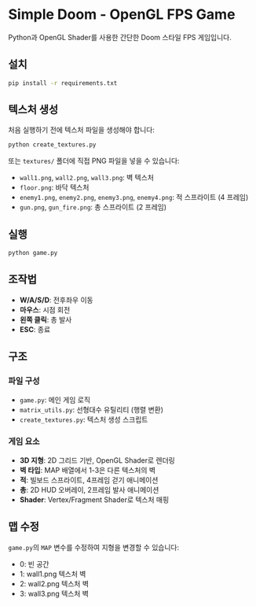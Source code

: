 # Simple Doom - OpenGL FPS Game

Python과 OpenGL Shader를 사용한 간단한 Doom 스타일 FPS 게임입니다.

## 설치

```bash
pip install -r requirements.txt
```

## 텍스처 생성

처음 실행하기 전에 텍스처 파일을 생성해야 합니다:

```bash
python create_textures.py
```

또는 `textures/` 폴더에 직접 PNG 파일을 넣을 수 있습니다:
- `wall1.png`, `wall2.png`, `wall3.png`: 벽 텍스처
- `floor.png`: 바닥 텍스처
- `enemy1.png`, `enemy2.png`, `enemy3.png`, `enemy4.png`: 적 스프라이트 (4 프레임)
- `gun.png`, `gun_fire.png`: 총 스프라이트 (2 프레임)

## 실행

```bash
python game.py
```

## 조작법

- **W/A/S/D**: 전후좌우 이동
- **마우스**: 시점 회전
- **왼쪽 클릭**: 총 발사
- **ESC**: 종료

## 구조

### 파일 구성
- `game.py`: 메인 게임 로직
- `matrix_utils.py`: 선형대수 유틸리티 (행렬 변환)
- `create_textures.py`: 텍스처 생성 스크립트

### 게임 요소
- **3D 지형**: 2D 그리드 기반, OpenGL Shader로 렌더링
- **벽 타입**: MAP 배열에서 1-3은 다른 텍스처의 벽
- **적**: 빌보드 스프라이트, 4프레임 걷기 애니메이션
- **총**: 2D HUD 오버레이, 2프레임 발사 애니메이션
- **Shader**: Vertex/Fragment Shader로 텍스처 매핑

## 맵 수정

`game.py`의 `MAP` 변수를 수정하여 지형을 변경할 수 있습니다:
- 0: 빈 공간
- 1: wall1.png 텍스처 벽
- 2: wall2.png 텍스처 벽
- 3: wall3.png 텍스처 벽
